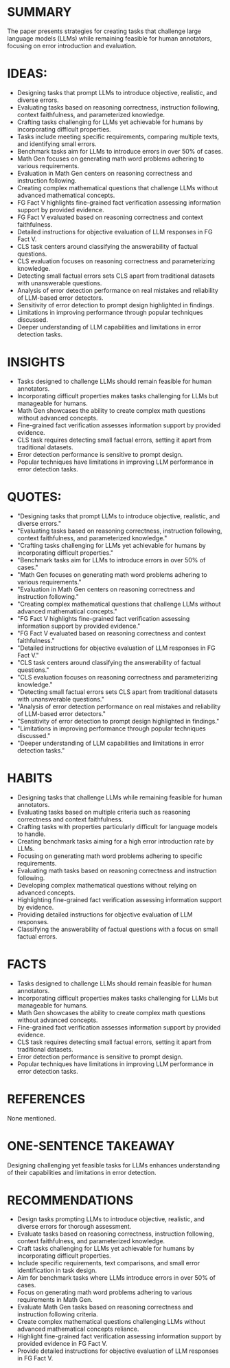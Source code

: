 # SUMMARY
The paper presents strategies for creating tasks that challenge large language models (LLMs) while remaining feasible for human annotators, focusing on error introduction and evaluation.

# IDEAS:
- Designing tasks that prompt LLMs to introduce objective, realistic, and diverse errors.
- Evaluating tasks based on reasoning correctness, instruction following, context faithfulness, and parameterized knowledge.
- Crafting tasks challenging for LLMs yet achievable for humans by incorporating difficult properties.
- Tasks include meeting specific requirements, comparing multiple texts, and identifying small errors.
- Benchmark tasks aim for LLMs to introduce errors in over 50% of cases.
- Math Gen focuses on generating math word problems adhering to various requirements.
- Evaluation in Math Gen centers on reasoning correctness and instruction following.
- Creating complex mathematical questions that challenge LLMs without advanced mathematical concepts.
- FG Fact V highlights fine-grained fact verification assessing information support by provided evidence.
- FG Fact V evaluated based on reasoning correctness and context faithfulness.
- Detailed instructions for objective evaluation of LLM responses in FG Fact V.
- CLS task centers around classifying the answerability of factual questions.
- CLS evaluation focuses on reasoning correctness and parameterizing knowledge.
- Detecting small factual errors sets CLS apart from traditional datasets with unanswerable questions.
- Analysis of error detection performance on real mistakes and reliability of LLM-based error detectors.
- Sensitivity of error detection to prompt design highlighted in findings.
- Limitations in improving performance through popular techniques discussed.
- Deeper understanding of LLM capabilities and limitations in error detection tasks.

# INSIGHTS
- Tasks designed to challenge LLMs should remain feasible for human annotators.
- Incorporating difficult properties makes tasks challenging for LLMs but manageable for humans.
- Math Gen showcases the ability to create complex math questions without advanced concepts.
- Fine-grained fact verification assesses information support by provided evidence.
- CLS task requires detecting small factual errors, setting it apart from traditional datasets.
- Error detection performance is sensitive to prompt design.
- Popular techniques have limitations in improving LLM performance in error detection tasks.

# QUOTES:
- "Designing tasks that prompt LLMs to introduce objective, realistic, and diverse errors."
- "Evaluating tasks based on reasoning correctness, instruction following, context faithfulness, and parameterized knowledge."
- "Crafting tasks challenging for LLMs yet achievable for humans by incorporating difficult properties."
- "Benchmark tasks aim for LLMs to introduce errors in over 50% of cases."
- "Math Gen focuses on generating math word problems adhering to various requirements."
- "Evaluation in Math Gen centers on reasoning correctness and instruction following."
- "Creating complex mathematical questions that challenge LLMs without advanced mathematical concepts."
- "FG Fact V highlights fine-grained fact verification assessing information support by provided evidence."
- "FG Fact V evaluated based on reasoning correctness and context faithfulness."
- "Detailed instructions for objective evaluation of LLM responses in FG Fact V."
- "CLS task centers around classifying the answerability of factual questions."
- "CLS evaluation focuses on reasoning correctness and parameterizing knowledge."
- "Detecting small factual errors sets CLS apart from traditional datasets with unanswerable questions."
- "Analysis of error detection performance on real mistakes and reliability of LLM-based error detectors."
- "Sensitivity of error detection to prompt design highlighted in findings."
- "Limitations in improving performance through popular techniques discussed."
- "Deeper understanding of LLM capabilities and limitations in error detection tasks."

# HABITS
- Designing tasks that challenge LLMs while remaining feasible for human annotators.
- Evaluating tasks based on multiple criteria such as reasoning correctness and context faithfulness.
- Crafting tasks with properties particularly difficult for language models to handle.
- Creating benchmark tasks aiming for a high error introduction rate by LLMs.
- Focusing on generating math word problems adhering to specific requirements.
- Evaluating math tasks based on reasoning correctness and instruction following.
- Developing complex mathematical questions without relying on advanced concepts.
- Highlighting fine-grained fact verification assessing information support by evidence.
- Providing detailed instructions for objective evaluation of LLM responses.
- Classifying the answerability of factual questions with a focus on small factual errors.

# FACTS
- Tasks designed to challenge LLMs should remain feasible for human annotators.
- Incorporating difficult properties makes tasks challenging for LLMs but manageable for humans.
- Math Gen showcases the ability to create complex math questions without advanced concepts.
- Fine-grained fact verification assesses information support by provided evidence.
- CLS task requires detecting small factual errors, setting it apart from traditional datasets.
- Error detection performance is sensitive to prompt design.
- Popular techniques have limitations in improving LLM performance in error detection tasks.

# REFERENCES
None mentioned.

# ONE-SENTENCE TAKEAWAY
Designing challenging yet feasible tasks for LLMs enhances understanding of their capabilities and limitations in error detection.

# RECOMMENDATIONS
- Design tasks prompting LLMs to introduce objective, realistic, and diverse errors for thorough assessment.
- Evaluate tasks based on reasoning correctness, instruction following, context faithfulness, and parameterized knowledge.
- Craft tasks challenging for LLMs yet achievable for humans by incorporating difficult properties.
- Include specific requirements, text comparisons, and small error identification in task design.
- Aim for benchmark tasks where LLMs introduce errors in over 50% of cases.
- Focus on generating math word problems adhering to various requirements in Math Gen.
- Evaluate Math Gen tasks based on reasoning correctness and instruction following criteria.
- Create complex mathematical questions challenging LLMs without advanced mathematical concepts reliance.
- Highlight fine-grained fact verification assessing information support by provided evidence in FG Fact V.
- Provide detailed instructions for objective evaluation of LLM responses in FG Fact V.